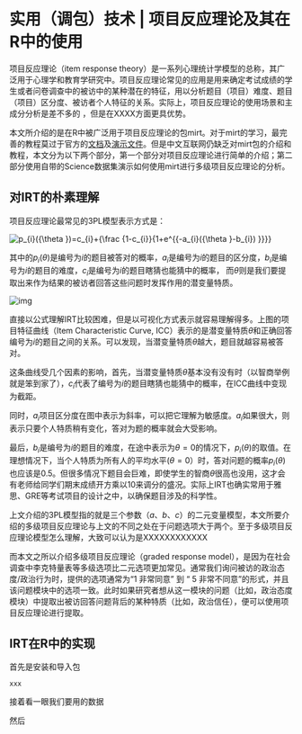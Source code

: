 # 实用（调包）技术 | 项目反应理论及其在R中的使用



项目反应理论（item response theory）是一系列心理统计学模型的总称，其广泛用于心理学和教育学研究中。项目反应理论常见的应用是用来确定考试成绩的学生或者问卷调查中的被访中的某种潜在的特征，用以分析题目（项目）难度、题目（项目）区分度、被访者个人特征的关系。实际上，项目反应理论的使用场景和主成分分析是差不多的 ，但是在XXXX方面更具优势。

本文所介绍的是在R中被广泛用于项目反应理论的包mirt。对于mirt的学习，最完善的教程莫过于官方的[文档](https://cran.r-project.org/web/packages/mirt/mirt.pdf)及[演示文件](https://github.com/philchalmers/mirt/wiki)。但是中文互联网仍缺乏对mirt包的介绍和教程，本文分为以下两个部分，第一个部分对项目反应理论进行简单的介绍；第二部分使用自带的Science数据集演示如何使用mirt进行多级项目反应理论的分析。

## 对IRT的朴素理解

项目反应理论最常见的3PL模型表示方式是：

![p_{i}({\theta })=c_{i}+{\frac {1-c_{i}}{1+e^{{-a_{i}({\theta }-b_{i}) }}}}](https://wikimedia.org/api/rest_v1/media/math/render/svg/a95c7fc8664215f1f27931c1bf471d167ae2840e)

其中的$p_{i}(\theta)$是编号为$i$的题目被答对的概率，$a_{i}$是编号为$i$的题目的区分度，$b_{i}$是编号为$i$的题目的难度，$c_{i}$是编号为$i$的题目瞎猜也能猜中的概率， 而$\theta$则是我们要提取出来作为结果的被访者回答这些问题时发挥作用的潜变量特质。

![img](https://upload.wikimedia.org/wikipedia/commons/7/7b/3PL_IRF.png)

直接以公式理解IRT比较困难，但是以可视化方式表示就容易理解得多。上图的项目特征曲线（Item Characteristic Curve, ICC）表示的是潜变量特质$\theta$和正确回答编号为$i$的题目之间的关系。可以发现，当潜变量特质$\theta$越大，题目就越容易被答对。

这条曲线受几个因素的影响，首先，当潜变量特质$\theta$基本没有没有时（以智商举例就是笨到家了），$c_{i}$代表了编号为$i$的题目瞎猜也能猜中的概率，在ICC曲线中变现为截距。

同时，$a_{i}$项目区分度在图中表示为斜率，可以把它理解为敏感度。$a_{i}$如果很大，则表示只要个人特质稍有变化，答对为题的概率就会大受影响。

最后，$b_{i}$是编号为$i$的题目的难度，在途中表示为$\theta = 0$的情况下，$p_{i}(\theta)$的取值。在理想情况下，当个人特质为所有人的平均水平($\theta = 0$）时，答对问题的概率$p_{i}(\theta)$也应该是0.5。但很多情况下题目会巨难，即使学生的智商$\theta$很高也没用，这才会有老师给同学们期末成绩开方乘以10来调分的盛况。实际上IRT也确实常用于雅思、GRE等考试项目的设计之中，以确保题目涉及的科学性。

上文介绍的3PL模型指的就是三个参数（$a、b、c$）的二元变量模型，本文所要介绍的多级项目反应理论与上文的不同之处在于问题选项大于两个。至于多级项目反应理论模型怎么理解，大致可以认为是XXXXXXXXXXXX

而本文之所以介绍多级项目反应理论（graded response model），是因为在社会调查中李克特量表等多级选项比二元选项更加常见。通常我们询问被访的政治态度/政治行为时，提供的选项通常为“1 非常同意” 到 “ 5 非常不同意”的形式，并且该问题模块中的选项一致。此时如果研究者想从这一模块的问题（比如，政治态度模块）中提取出被访回答问题背后的某种特质（比如，政治信任），便可以使用项目反应理论进行提取。

## IRT在R中的实现

首先是安装和导入包

```
xxx
```

接着看一眼我们要用的数据



然后